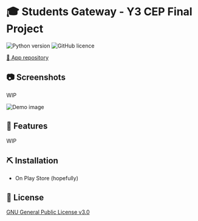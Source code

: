 # 🎓 Students Gateway - Y3 CEP Final Project

![Python version](https://img.shields.io/badge/python-3.8-006a49.svg)
![GitHub licence](https://img.shields.io/github/license/SoInstant/students-gateway?color=006a49)

[📱 App repository](https://github.com/Ycmelon/students-gateway-app)

## 📷 Screenshots

WIP

![Demo image](.github/demo.png)

## 🚀 Features

WIP

## ⛏️ Installation

- On Play Store (hopefully)

## 📃  License

[GNU General Public License v3.0](https://choosealicense.com/licenses/gpl-3.0/)
